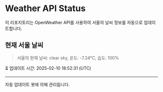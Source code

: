 
# Weather API Status

이 리포지토리는 OpenWeather API를 사용하여 서울의 날씨 정보를 자동으로 업데이트합니다.

## 현재 서울 날씨
> 서울의 현재 날씨: clear sky, 온도: -7.24°C, 습도: 100%

⏳ 업데이트 시간: 2025-02-10 18:52:31 (UTC)

---
자동 업데이트 봇에 의해 관리됩니다.
